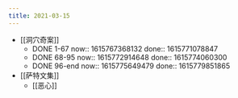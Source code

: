 ```yaml
---
title: 2021-03-15
---
```


- [[洞穴奇案]]
    - DONE 1-67
      now:: 1615767368132
      done:: 1615771078847
    - DONE 68-95
      now:: 1615772914648
      done:: 1615774060300
    - DONE 96-end
      now:: 1615775649479
      done:: 1615779851865
- [[萨特文集]]
    - [[恶心]]